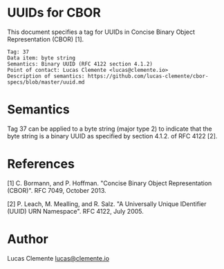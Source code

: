 # UUIDs for CBOR

This document specifies a tag for UUIDs in Concise Binary Object Representation (CBOR) [1].

    Tag: 37
    Data item: byte string
    Semantics: Binary UUID (RFC 4122 section 4.1.2)
    Point of contact: Lucas Clemente <lucas@clemente.io>
    Description of semantics: https://github.com/lucas-clemente/cbor-specs/blob/master/uuid.md

# Semantics

Tag 37 can be applied to a byte string (major type 2) to indicate that the byte string is a binary UUID as specified by section 4.1.2. of RFC 4122 [2].

# References

[1] C. Bormann, and P. Hoffman. "Concise Binary Object Representation (CBOR)". RFC 7049, October 2013.

[2] P. Leach, M. Mealling, and R. Salz. "A Universally Unique IDentifier (UUID) URN Namespace". RFC 4122, July 2005.

# Author

Lucas Clemente <lucas@clemente.io>
